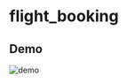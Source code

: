 # flight_booking

## Demo

![demo](https://user-images.githubusercontent.com/64715484/142956128-026aaf9f-346f-4785-bbc4-d82569cd4554.png)